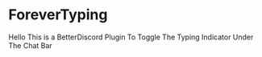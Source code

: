 # ForeverTyping

Hello This is a BetterDiscord Plugin To Toggle The Typing Indicator Under The Chat Bar

